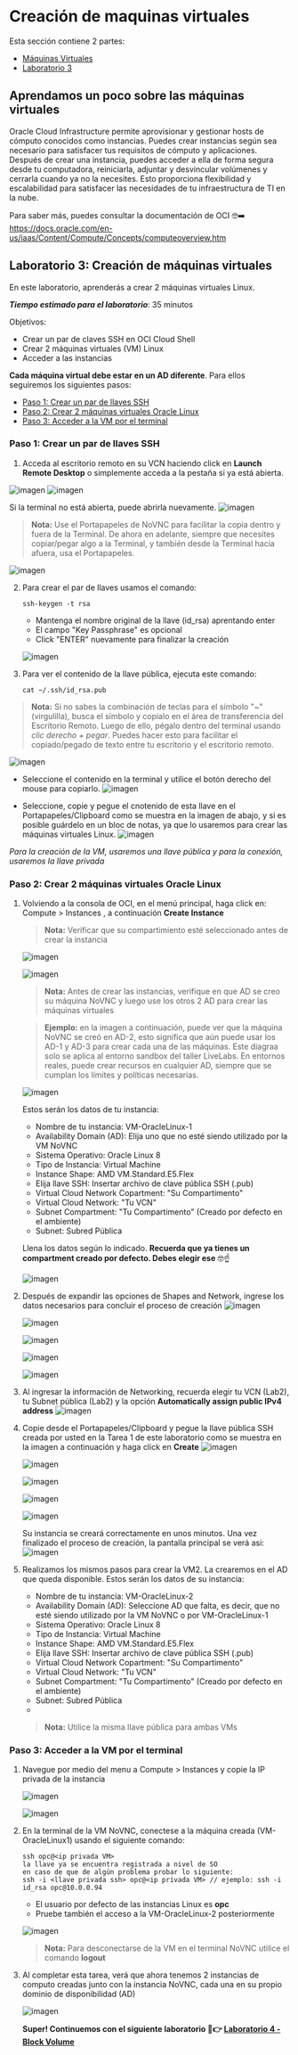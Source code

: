 # Creación de maquinas virtuales

Esta sección contiene 2 partes:
- [Máquinas Virtuales](#aprendamos-un-poco-sobre-las-máquinas-virtuales)
- [Laboratorio 3](#laboratorio-3-creación-de-máquinas-virtuales)

## Aprendamos un poco sobre las máquinas virtuales 

Oracle Cloud Infrastructure permite aprovisionar y gestionar hosts de cómputo conocidos como instancias. Puedes crear instancias según sea necesario para satisfacer tus requisitos de cómputo y aplicaciones. Después de crear una instancia, puedes acceder a ella de forma segura desde tu computadora, reiniciarla, adjuntar y desvincular volúmenes y cerrarla cuando ya no la necesites. Esto proporciona flexibilidad y escalabilidad para satisfacer las necesidades de tu infraestructura de TI en la nube.

Para saber más, puedes consultar la documentación de OCI 🤓➡️ https://docs.oracle.com/en-us/iaas/Content/Compute/Concepts/computeoverview.htm

## Laboratorio 3: Creación de máquinas virtuales

En este laboratorio, aprenderás a crear 2 máquinas virtuales Linux.

_**Tiempo estimado para el laboratorio**_: 35 minutos

Objetivos:
- Crear un par de claves SSH en OCI Cloud Shell
- Crear 2 máquinas virtuales (VM) Linux
- Acceder a las instancias

**Cada máquina virtual debe estar en un AD diferente**. Para ellos seguiremos los siguientes pasos:
- [Paso 1: Crear un par de llaves SSH](#paso-1-crear-un-par-de-llaves-ssh)
- [Paso 2: Crear 2 máquinas virtuales Oracle Linux](#paso-2-crear-2-máquinas-virtuales-oracle-linux)
- [Paso 3: Acceder a la VM por el terminal](#paso-3-acceder-a-la-vm-por-el-terminal)

### Paso 1: Crear un par de llaves SSH

1. Acceda al escritorio remoto en su VCN haciendo click en **Launch Remote Desktop** o simplemente acceda a la pestaña <NoVNC> si ya está abierta. 

 ![imagen](../Lab3-MaquinasVirtuales/imagenes/compute-1.png)
 ![imagen](../Lab3-MaquinasVirtuales/imagenes/compute-2.png)
 
 Si la terminal no está abierta, puede abrirla nuevamente.
 ![imagen](../Lab3-MaquinasVirtuales/imagenes/compute-3.png)
 
 > **Nota:** Use el Portapapeles de NoVNC para facilitar la copia dentro y fuera de la Terminal. De ahora en adelante, siempre que necesites copiar/pegar algo a la Terminal, y también desde la Terminal hacia afuera, usa el Portapapeles.
 
 ![imagen](../Lab3-MaquinasVirtuales/imagenes/compute-4.png)

2. Para crear el par de llaves usamos el comando:

   ```
   ssh-keygen -t rsa
   ```
   - Mantenga el nombre original de la llave (id_rsa) aprentando enter
   - El campo "Key Passphrase" es opcional
   - Click "ENTER" nuevamente para finalizar la creación

   ![imagen](../Lab3-MaquinasVirtuales/imagenes/compute-5.png)

3. Para ver el contenido de la llave pública, ejecuta este comando:
   
   ```
   cat ~/.ssh/id_rsa.pub
   ```
  > **Nota:** Si no sabes la combinación de teclas para el símbolo "~" (virgulilla), busca el símbolo y copialo en el área de transferencia del Escritorio Remoto. Luego de ello, pégalo dentro del terminal usando _clic derecho + pegar_. Puedes hacer esto para facilitar el copiado/pegado de texto entre tu escritorio y el escritorio remoto.

   ![imagen](../Lab3-MaquinasVirtuales/imagenes/compute-6.png)

  * Seleccione el contenido en la terminal y utilice el botón derecho del mouse para copiarlo.
    ![imagen](../Lab3-MaquinasVirtuales/imagenes/compute-7.png)

  * Seleccione, copie y pegue el cnotenido de esta llave en el Portapapeles/Clipboard como se muestra en la imagen de abajo, y si es posible guárdelo en un bloc de notas, ya que lo usaremos para crear las máquinas virtuales Linux.
    ![imagen](../Lab3-MaquinasVirtuales/imagenes/compute-8.png)

    
  _Para la creación de la VM, usaremos una llave pública y para la conexión, usaremos la llave privada_
  
     
### Paso 2: Crear 2 máquinas virtuales Oracle Linux

1. Volviendo a la consola de OCI, en el menú principal, haga click en: Compute > Instances , a continuación **Create Instance**
   > **Nota:** Verificar que su compartimiento esté seleccionado antes de crear la instancia

   ![imagen](../Lab3-MaquinasVirtuales/imagenes/compute-9.png)
   
   ![imagen](../Lab3-MaquinasVirtuales/imagenes/compute-10.png)

   > **Nota:** Antes de crear las instancias, verifique en que AD se creo su máquina NoVNC y luego use los otros 2 AD para crear las máquinas virtuales
   
   > **Ejemplo:** en la imagen a continuación, puede ver que la máquina NoVNC se creó en AD-2, esto significa que aún puede usar los AD-1 y AD-3 para crear cada una de las máquinas. Este diagraa solo se aplica al entorno sandbox del taller LiveLabs. En entornos reales, puede crear recursos en cualquier AD, siempre que se cumplan los límites y políticas necesarias.

   ![imagen](../Lab3-MaquinasVirtuales/imagenes/compute-11.png)

    Estos serán los datos de tu instancia:
    * Nombre de tu instancia: VM-OracleLinux-1
    * Availability Domain (AD): Elija uno que no esté siendo utilizado por la VM NoVNC
    * Sistema Operativo: Oracle Linux 8
    * Tipo de Instancia: Virtual Machine
    * Instance Shape: AMD VM.Standard.E5.Flex
    * Elija llave SSH: Insertar archivo de clave pública SSH (.pub)
    * Virtual Cloud Network Copartment: "Su Compartimento"
    * Virtual Cloud Network: "Tu VCN"
    * Subnet Compartment: "Tu Compartimento" (Creado por defecto en el ambiente)
    * Subnet: Subred Pública

     Llena los datos según lo indicado. **Recuerda que ya tienes un compartment creado por defecto. Debes elegir ese** 🤓☝️
   
   ![imagen](../Lab3-MaquinasVirtuales/imagenes/compute-12.png)

2. Después de expandir las opciones de Shapes and Network, ingrese los datos necesarios para concluir el proceso de creación
   ![imagen](../Lab3-MaquinasVirtuales/imagenes/compute-13.png)

   ![imagen](../Lab3-MaquinasVirtuales/imagenes/compute-14.png)

   ![imagen](../Lab3-MaquinasVirtuales/imagenes/compute-15.png)

   ![imagen](../Lab3-MaquinasVirtuales/imagenes/compute-16.png)

   ![imagen](../Lab3-MaquinasVirtuales/imagenes/compute-17.png)


3. Al ingresar la información de Networking, recuerda elegir tu VCN (Lab2), tu Subnet pública (Lab2) y la opción **Automatically assign public IPv4 address**
   ![imagen](../Lab3-MaquinasVirtuales/imagenes/compute-18.png)
  

4. Copie desde el Portapapeles/Clipboard y pegue la llave pública SSH creada por usted en la Tarea 1 de este laboratorio como se muestra en la imagen a continuación y haga click en **Create**
   ![imagen](../Lab3-MaquinasVirtuales/imagenes/compute-19.png)

   ![imagen](../Lab3-MaquinasVirtuales/imagenes/compute-20.png)

   ![imagen](../Lab3-MaquinasVirtuales/imagenes/compute-21.png)

   ![imagen](../Lab3-MaquinasVirtuales/imagenes/compute-22.png)

   ![imagen](../Lab3-MaquinasVirtuales/imagenes/compute-23.png)

   Su instancia se creará correctamente en unos minutos. Una vez finalizado el proceso de creación, la pantalla principal se verá asi:
   ![imagen](../Lab3-MaquinasVirtuales/imagenes/vm-running.png)

     

6. Realizamos los mismos pasos para crear la VM2. La crearemos en el AD que queda disponible.
   Estos serán los datos de su instancia:
    * Nombre de tu instancia: VM-OracleLinux-2
    * Availability Domain (AD): Seleccione AD que falta, es decir, que no esté siendo utilizado por la VM NoVNC o por VM-OracleLinux-1
    * Sistema Operativo: Oracle Linux 8
    * Tipo de Instancia: Virtual Machine
    * Instance Shape: AMD VM.Standard.E5.Flex
    * Elija llave SSH: Insertar archivo de clave pública SSH (.pub)
    * Virtual Cloud Network Copartment: "Su Compartimento"
    * Virtual Cloud Network: "Tu VCN"
    * Subnet Compartment: "Tu Compartimento" (Creado por defecto en el ambiente)
    * Subnet: Subred Pública
    * 
   > **Nota:** Utilice la misma llave pública para ambas VMs
   

  ### Paso 3: Acceder a la VM por el terminal

  1. Navegue por medio del menu a Compute > Instances y copie la IP privada de la instancia
     
     ![imagen](../Lab3-MaquinasVirtuales/imagenes/compute-9.png)

     ![imagen](../Lab3-MaquinasVirtuales/imagenes/compute-25.png)

     

  2. En la terminal de la VM NoVNC, conectese a la máquina creada (VM-OracleLinux1) usando el siguiente comando:

     ```
     ssh opc@<ip privada VM>
     la llave ya se encuentra registrada a nivel de SO
     en caso de que de algún problema probar lo siguiente:
     ssh -i <llave privada ssh> opc@<ip privada VM> // ejemplo: ssh -i id_rsa opc@10.0.0.94
     ```

     * El usuario por defecto de las instancias Linux es **opc**
     * Pruebe también el acceso a la VM-OracleLinux-2 posteriormente

     ![imagen](../Lab3-MaquinasVirtuales/imagenes/compute-26.png)

     > **Nota:** Para desconectarse de la VM en el terminal NoVNC utilice el comando **logout**
  
  
  3. Al completar esta tarea, verá que ahora tenemos 2 instancias de computo creadas junto con la instancia NoVNC, cada una en su propio dominio de disponibilidad (AD)

     ![imagen](../Lab3-MaquinasVirtuales/imagenes/compute-27.png)

     

     **Super! Continuemos con el siguiente laboratorio 🤩👉 [Laboratorio 4 - Block Volume](https://github.com/FeNRiSiTo/oci-FastTrackv2/blob/main/Lab5-ObjectStorage/Readme.md)**
   
   
